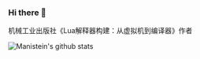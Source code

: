 ### Hi there 👋
机械工业出版社《Lua解释器构建：从虚拟机到编译器》作者
<!--
**Manistein/Manistein** is a ✨ _special_ ✨ repository because its `README.md` (this file) appears on your GitHub profile.

Here are some ideas to get you started:

- 🔭 I’m currently working on ...
- 🌱 I’m currently learning ...
- 👯 I’m looking to collaborate on ...
- 🤔 I’m looking for help with ...
- 💬 Ask me about ...
- 📫 How to reach me: ...
- 😄 Pronouns: ...
- ⚡ Fun fact: ...
-->

![Manistein's github stats](https://github-readme-stats-ruby-one.vercel.app/api?username=Manistein&show_icons=true&bg_color=30,48C9B0,904e95&title_color=fff&text_color=fff)
